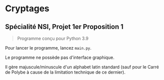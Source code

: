 # Cryptages
## Spécialité NSI, Projet 1er Proposition 1

> Programme conçu pour Python 3.9

Pour lancer le programme, lancez `main.py`.

Le programme ne possède pas d'interface graphique.

Il gère majuscule/minuscule d'un alphabet latin standard (sauf pour le Carré de Polybe à cause de la limitation technique de ce dernier).
